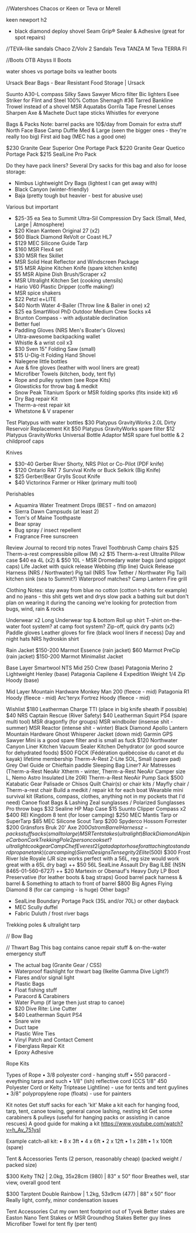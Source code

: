 //Watershoes
Chacos or Keen or Teva or Merell

keen newport h2

- black diamond deploy shovel
Seam Grip® Sealer & Adhesive (great for spot repairs)

//TEVA-like sandals
Chaco Z/Volv 2 Sandals
Teva TANZA M
Teva TERRA FI


//Boots
OTB Abyss II Boots



 water shoes vs portage boits va leather boots



Ursack Bear Bags - Bear Resistant Food Storage | Ursack



Suunto A30-L compass
Silky Saws
Sawyer Micro filter
Bic lighters
Esee Striker for Flint and Steel
100% Cotton Shemagh
#36 Tarred Bankline
Trowel instead of a shovel
MSR Aquatabs
Gorrila Tape
Fresnel Lenses
Sharpen Axe & Machete
Duct tape sticks
Whistles for everyone


Bags & Packs
Note: barrel packs are 10$/day from Domain for extra stuff
North Face Base Camp Duffle Med & Large (seen the bigger ones - they're really too big)
First aid bag (MEC has a good one)

$230 Granite Gear Superior One Portage Pack
$220 Granite Gear Quetico Portage Pack
$215 SealLine Pro Pack

Do they have pack liners?
Several Dry sacks for this bag and also for loose storage:

  * Nimbus Lightweight Dry Bags (lightest I can get away with)
  * Black Canyon (winter-friendly)
  * Baja (pretty tough but heavier - best for abusive use)




Various but important

  * $25-35 ea Sea to Summit Ultra-Sil Compression Dry Sack (Small, Med, Large | Atmosphere)
  * $20 Klean Kanteen Original 27 (x2)
  * $60 Black Diamond ReVolt or Coast HL7
  * $129 MEC Silicone Guide Tarp
  * $160 MSR Flex4 set
  * $30 MSR flex Skillet
  * MSR Solid Heat Reflector and Windscreen Package
  * $15 MSR Alpine Kitchen Knife (spare kitchen knife)
  * $5 MSR Alpine Dish Brush/Scraper x2
  * MSR Ultralight Kitchen Set (cooking utensils)
  * Hario V60 Plastic Dripper (coffe making!)
  * MSR spice shakers
  * $22 Petzl e+LITE
  * $40 North Water 4-Bailer (Throw line & Bailer in one) x2
  * $25 ea SmartWool PhD Outdoor Medium Crew Socks x4
  * Brunton Compass - with adjustable declination
  * Better fuel
  * Paddling Gloves (NRS Men's Boater's Gloves)
  * Ultra-awesome backpacking wallet
  * Whistle & a wrist coil x3
  * $30 Sven 15" Folding Saw (small)
  * $15 U-Dig-It Folding Hand Shovel
  * Nalegene little bottles
  * Axe & fire gloves (leather with wool liners are great)
  * Microfiber Towels (kitchen, body, tent fly)
  * Rope and pulley system (see Rope Kits)
  * Glowsticks for throw bag & medkit
  * Snow Peak Titanium Spork or MSR folding sporks (fits inside kit) x6
  * Dry Bag repair Kit
  * Therm-a-rest repair kit
  * Whetstone & V srapener


Test Platypus with water bottles
$30 Platypus GravityWorks 2.0L Dirty Reservoir Replacement Kit
$50 Platypus GravityWorks spare filter
$12 Platypus GravityWorks Universal Bottle Adaptor
MSR spare fuel bottle & 2 childproof caps



Knives

  * $30-40 Gerber River Shorty, NRS Pilot or Co-Pilot (PDF knife)
  * $120 Ontario RAT 7 Survival Knife or Buck Selkirk (Big Knife)
  * $25 Gerber/Bear Grylls Scout Knife
  * $40 Victorinox Farmer or Hiker (primary multi tool)


Perishables

  * Aquamira Water Treatment Drops (BEST - find on amazon)
  * Sierra Dawn Campsuds (at least 2)
  * Tom's of Maine Toothpaste
  * Bear spray
  * Bug spray / insect repellent
  * Fragrance Free sunscreen



Review
Journal to record trip notes
Travel Toothbrush
Camp chairs
$25 Therm-a-rest compressible pillow (M) x2
$15 Therm-a-rest Ultralite Pillow case
$40 ea 4L (x2) & $50 10L - MSR Dromedary water bags (and spiggot caps)
Life Jacket with quick release
Webbing (flip line)
Quick Release Harness (NRS / Northwater)
Pig tail (NRS Tow Tether / Northwater Pig Tail)
kitchen sink (sea to Summit?)
Waterproof matches?
Camp Lantern
Fire grill


Clothing
Notes: stay away from blue
no cotton (cotton t-shirts for example) and no jeans - this shit gets wet and drys slow
pack a bathing suit but don't plan on wearing it during the canoing
we're looking for protection from bugs, wind, rain & rocks

Underwear x2
Long Underwear top & bottom
Roll up shirt
T-shirt
on-the-water foot system?
at camp foot system?
Zip-off, quick dry pants (x2)
Paddle gloves
Leather gloves for fire (black wool liners if necess)
Day and night hats
NRS hydroskin shirt

Rain Jacket
$150-200 Marmot Essence (rain jacket)
$60 Marmot PreCip (rain jacket)
$150-200 Marmot Minimalist Jacket

Base Layer
Smartwool NTS Mid 250 Crew (base)
Patagonia Merino 2 Lightweight Henley (base)
Patagonia Capilene 4 Expedition Weight 1/4 Zip Hoody (base)

Mid Layer
Mountain Hardware Monkey Man 200 (fleece - mid)
Patagonia R1 Hoody (fleece - mid)
Arc'teryx Fortrez Hoody (fleece - mid)


Wishlist
$180 Leatherman Charge TTI (place in big knife sheath if possible)
$40 NRS Captain Rescue (River Safety)
$40 Leatherman Squirt PS4 (spare multi tool)
MSR dragonfly (for groups)
MSR windboiler (insense shit - summer)
MSR Reactor (intense shit - winter)
Black Diamond Apollo Lantern
Mountain Hardware Ghost Whisperer Jacket (down mid)
Garmin GPS
Sawyer Mini is a good spare filter and is small as fuck
$120 Northwater Canyon Liner
Kitchen Vacuum Sealer
Kitchen Dehydrator (or good source for dehydrated foods)
$500 FQCK (Fédération québécoise du canot et du kayak) lifetime membership
Therm-A-Rest Z-Lite SOL, Small (spare pad)
Grey Owl Guide or Chieftain paddle
Sleeping Bag Liner?
Air Matresses (Therm-a-Rest NeoAir Xtherm - winter, Therm-a-Rest NeoAir Camper size L, Nemo Astro Insulated Lite 20R)
Therm-a-Rest NeoAir Pump Sack
$500 Katabatic Gear Palisade or Chisos Quilt
Chair(s) or chair kits / Mayfly chair / Therm-a-rest chair
Build a medkit / repair kit for each boat
Wearable mini survival kit (Rations, compass, clothes, anything not in my pockets that I'd need)
Canoe float Bags & Lashing
Zeal sunglasses / Polarized Sunglasses
Pro throw bags
$32 Sealine HP Map Case
$15 Suunto Clipper Compass x2
$400 REI Kingdom 8 tent (for loser camping)
$250 MEC Mantis Tarp or SuperTarp
$85 MEC Silicone Scout Tarp
$200 Spyderco Hossom Forrester
$200 Gränsfors Bruk 20' Axe
$200 Ostrom Barrel Harness
z-packs stuff sacks (small to large)
MSR Tent stakes (ultralight)
Black Diamond Alpine Carbon Cork Trekking Pole
2 person cook set?
ultralight cook gear
Camp Chef Everest 2 (gat adaptor hose for attaching to standard propane tank) (car camping)
Sierra Designs Tensegrity 2 Elite ($500)
$300 Frost River Isle Royale (JR size works perfect with a 56L, reg size would work great with a 65L dry bag)
++ $50 56L SealLine Assault Dry Bag ILBE (NSN 8465-01-560-6727)
++ $20 Martexin or Obenauf's Heavy Duty LP Boot Preservative (for leather boots & bag straps)
Good barrel pack harness & barrel & Something to attach to front of barrel
$800 Big Agnes Flying Diamond 8 (for car camping - is huge)
Other bags?

  * SealLine Boundary Portage Pack (35L and/or 70L) or other dayback
  * MEC Scully duffel
  * Fabric Duluth / frost river bags


Trekking poles & ultralight tarp

// Bow Bag

// Thwart Bag
This bag contains canoe repair stuff & on-the-water emergency stuff

  * The actual bag (Granite Gear / CSS)
  * Waterproof flashlight for thwart bag (Ikelite Gamma Dive Light?)
  * Flares and/or signal light
  * Plastic Bags
  * Float fishing stuff
  * Paracord & Carabiners
  * Water Pump (if large then just strap to canoe)
  * $20 Dive Rite: Line Cutter
  * $40 Leatherman Squirt PS4
  * Snare wire
  * Duct tape
  * Plastic Wire Ties
  * Vinyl Patch and Contact Cement
  * Fiberglass Repair Kit
  * Epoxy Adhesive



Rope Kits

Types of Rope
	• 3/8 polyester cord - hanging stuff
	• 550 paracord - eveything tarps and such
	• 1/8" (ish) reflective cord (CCS 1/8" 450 Polyester Cord or Kelty Triptease Lightline) - use for tents and tent guylines
	• 3/8" polypropylene rope (floats) - use for painters


Kit notes
Get stuff sacks for each 'kit'
Make a kit each for hanging food, tarp, tent, canoe towing, general canoe lashing, nesting kit
Get some carabiners & pulleys (useful for hanging packs or assisting in canoe rescues)
A good guide for making a kit https://www.youtube.com/watch?v=h_Av_751ysI


Example catch-all kit:
	• 8 x 3ft
	• 4 x 6ft
	• 2 x 12ft
	• 1 x 28ft
	• 1 x 100ft (spare)


Tent & Accessories
Tents (2 person, reasonably cheap) (packed weight / packed size)

$300 Kelty TN2 | 2.0kg, 35x28cm (980) | 83" x 50" floor
Breathes well, star view, overall good tent

$300 Tarptent Double Rainbow | 1.2kg, 53x9cm (477) | 88" x 50" floor
Really light, comfy, minor condensation issues

Tent Accessories
Cut my own tent footprint out of Tyvek
Better stakes are Easton Nano Tent Stakes or MSR Groundhog Stakes
Better guy lines
Microfiber Towel for tent fly (per tent)


